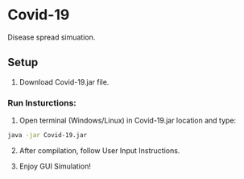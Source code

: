 # Covid-19
Disease spread simuation.

## Setup

1. Download Covid-19.jar file.

### Run Insturctions:

1. Open terminal (Windows/Linux) in Covid-19.jar location and type:

```bash
java -jar Covid-19.jar
```
2. After compilation, follow User Input Instructions.

3. Enjoy GUI Simulation!


